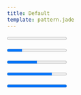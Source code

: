 ```yaml
---
title: Default
template: pattern.jade
---
```


<progress class="progress" value="0" max="100">0%</progress>

<progress class="progress" value="25" max="100">25%</progress>

<progress class="progress" value="50" max="100">50%</progress>

<progress class="progress" value="75" max="100">75%</progress>

<progress class="progress" value="100" max="100">100%</progress>
